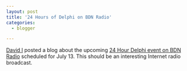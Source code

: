 ```yaml
---
layout: post
title: '24 Hours of Delphi on BDN Radio'
categories:
  - blogger

---
```


[David I](http://homepages.borland.com/davidi/) posted a blog about the upcoming [24 Hour Delphi event on BDN Radio](http://blogs.borland.com/davidi/archive/2005/06/28/20009.aspx) scheduled for July 13.  This should be an interesting Internet radio broadcast.
